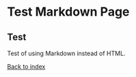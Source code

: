 # Test Markdown Page

## Test

Test of using Markdown instead of HTML.

[Back to index](index.html)

